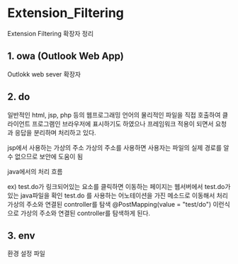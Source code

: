 # Extension_Filtering
Extension Filtering 확장자 정리 

## 1. owa (Outlook Web App)
Outlokk web sever 확장자

## 2. do
일반적인 html, jsp, php 등의 웹프로그래밍 언어의 물리적인 파일을 직접 호출하여 클라이언트 프로그램인 브라우저에 표시하기도 하였으나 프레임워크 적용이 되면서 요청과 응답을 분리하며 처리하고 있다.

jsp에서 사용하는 가상의 주소
가상의 주소를 사용하면 사용자는 파일의 실제 경로를 알 수 없으므로 보안에 도움이 됨

java에서의 처리 흐름

ex) test.do가 링크되어있는 요소를 클릭하면 이동하는 페이지는 웹서버에서 test.do가 있는 java파일을 확인
test.do 를 사용하는 어노테이션을 가진 메소드로 이동해서 처리 
가상의 주소와 연결된 controller를 탐색 @PostMapping(value = "test/do") 이런식으로 가상의 주소와 연결된 controller를 탐색하게 된다.

## 3. env
환경 설정 파일
